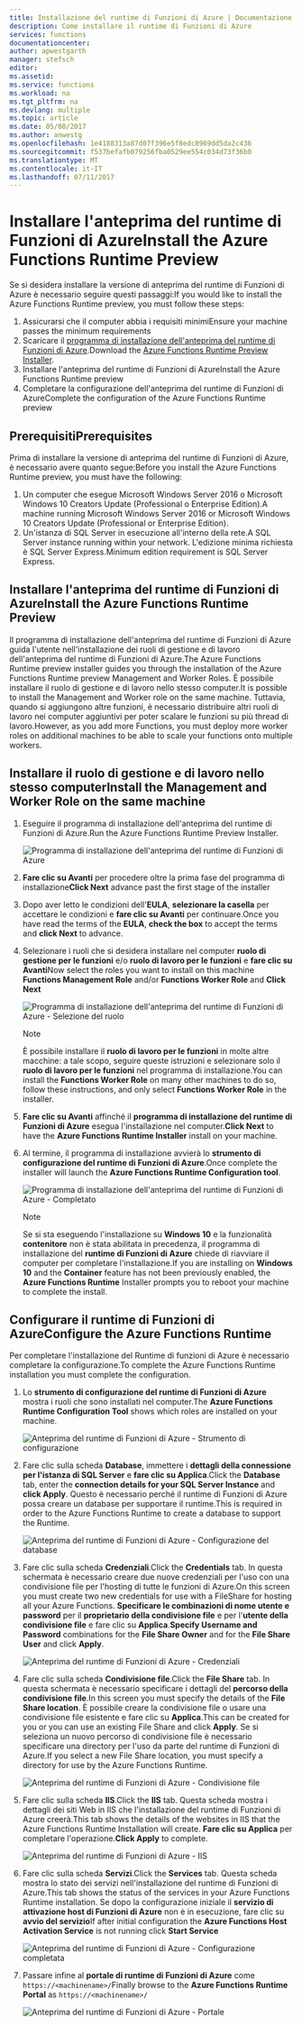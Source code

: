 ```yaml
---
title: Installazione del runtime di Funzioni di Azure | Documentazione Microsoft
description: Come installare il runtime di Funzioni di Azure
services: functions
documentationcenter: 
author: apwestgarth
manager: stefsch
editor: 
ms.assetid: 
ms.service: functions
ms.workload: na
ms.tgt_pltfrm: na
ms.devlang: multiple
ms.topic: article
ms.date: 05/08/2017
ms.author: anwestg
ms.openlocfilehash: 1e4188313a87d07f396e5f8edc8969dd5da2c436
ms.sourcegitcommit: f537befafb079256fba0529ee554c034d73f36b0
ms.translationtype: MT
ms.contentlocale: it-IT
ms.lasthandoff: 07/11/2017
---
```

# <a name="install-the-azure-functions-runtime-preview"></a><span data-ttu-id="b6c24-103">Installare l'anteprima del runtime di Funzioni di Azure</span><span class="sxs-lookup"><span data-stu-id="b6c24-103">Install the Azure Functions Runtime Preview</span></span>

<span data-ttu-id="b6c24-104">Se si desidera installare la versione di anteprima del runtime di Funzioni di Azure è necessario seguire questi passaggi:</span><span class="sxs-lookup"><span data-stu-id="b6c24-104">If you would like to install the Azure Functions Runtime preview, you must follow these steps:</span></span>

1. <span data-ttu-id="b6c24-105">Assicurarsi che il computer abbia i requisiti minimi</span><span class="sxs-lookup"><span data-stu-id="b6c24-105">Ensure your machine passes the minimum requirements</span></span>
1. <span data-ttu-id="b6c24-106">Scaricare il [programma di installazione dell'anteprima del runtime di Funzioni di Azure](https://aka.ms/azafr).</span><span class="sxs-lookup"><span data-stu-id="b6c24-106">Download the [Azure Functions Runtime Preview Installer](https://aka.ms/azafr).</span></span> 
1. <span data-ttu-id="b6c24-107">Installare l'anteprima del runtime di Funzioni di Azure</span><span class="sxs-lookup"><span data-stu-id="b6c24-107">Install the Azure Functions Runtime preview</span></span>
1. <span data-ttu-id="b6c24-108">Completare la configurazione dell'anteprima del runtime di Funzioni di Azure</span><span class="sxs-lookup"><span data-stu-id="b6c24-108">Complete the configuration of the Azure Functions Runtime preview</span></span>

## <a name="prerequisites"></a><span data-ttu-id="b6c24-109">Prerequisiti</span><span class="sxs-lookup"><span data-stu-id="b6c24-109">Prerequisites</span></span>

<span data-ttu-id="b6c24-110">Prima di installare la versione di anteprima del runtime di Funzioni di Azure, è necessario avere quanto segue:</span><span class="sxs-lookup"><span data-stu-id="b6c24-110">Before you install the Azure Functions Runtime preview, you must have the following:</span></span>

1. <span data-ttu-id="b6c24-111">Un computer che esegue Microsoft Windows Server 2016 o Microsoft Windows 10 Creators Update (Professional o Enterprise Edition).</span><span class="sxs-lookup"><span data-stu-id="b6c24-111">A machine running Microsoft Windows Server 2016 or Microsoft Windows 10 Creators Update (Professional or Enterprise Edition).</span></span>
1. <span data-ttu-id="b6c24-112">Un'istanza di SQL Server in esecuzione all'interno della rete.</span><span class="sxs-lookup"><span data-stu-id="b6c24-112">A SQL Server instance running within your network.</span></span>  <span data-ttu-id="b6c24-113">L'edizione minima richiesta è SQL Server Express.</span><span class="sxs-lookup"><span data-stu-id="b6c24-113">Minimum edition requirement is SQL Server Express.</span></span>

## <a name="install-the-azure-functions-runtime-preview"></a><span data-ttu-id="b6c24-114">Installare l'anteprima del runtime di Funzioni di Azure</span><span class="sxs-lookup"><span data-stu-id="b6c24-114">Install the Azure Functions Runtime Preview</span></span>

<span data-ttu-id="b6c24-115">Il programma di installazione dell'anteprima del runtime di Funzioni di Azure guida l'utente nell'installazione dei ruoli di gestione e di lavoro dell'anteprima del runtime di Funzioni di Azure.</span><span class="sxs-lookup"><span data-stu-id="b6c24-115">The Azure Functions Runtime preview installer guides you through the installation of the Azure Functions Runtime preview Management and Worker Roles.</span></span>  <span data-ttu-id="b6c24-116">È possibile installare il ruolo di gestione e di lavoro nello stesso computer.</span><span class="sxs-lookup"><span data-stu-id="b6c24-116">It is possible to install the Management and Worker role on the same machine.</span></span>  <span data-ttu-id="b6c24-117">Tuttavia, quando si aggiungono altre funzioni, è necessario distribuire altri ruoli di lavoro nei computer aggiuntivi per poter scalare le funzioni su più thread di lavoro.</span><span class="sxs-lookup"><span data-stu-id="b6c24-117">However, as you add more Functions, you must deploy more worker roles on additional machines to be able to scale your functions onto multiple workers.</span></span>

## <a name="install-the-management-and-worker-role-on-the-same-machine"></a><span data-ttu-id="b6c24-118">Installare il ruolo di gestione e di lavoro nello stesso computer</span><span class="sxs-lookup"><span data-stu-id="b6c24-118">Install the Management and Worker Role on the same machine</span></span>

1. <span data-ttu-id="b6c24-119">Eseguire il programma di installazione dell'anteprima del runtime di Funzioni di Azure.</span><span class="sxs-lookup"><span data-stu-id="b6c24-119">Run the Azure Functions Runtime Preview Installer.</span></span>

    ![Programma di installazione dell'anteprima del runtime di Funzioni di Azure][1]

1. <span data-ttu-id="b6c24-121">**Fare clic su Avanti** per procedere oltre la prima fase del programma di installazione</span><span class="sxs-lookup"><span data-stu-id="b6c24-121">**Click Next** advance past the first stage of the installer</span></span>
1. <span data-ttu-id="b6c24-122">Dopo aver letto le condizioni dell'**EULA**, **selezionare la casella** per accettare le condizioni e **fare clic su Avanti** per continuare.</span><span class="sxs-lookup"><span data-stu-id="b6c24-122">Once you have read the terms of the **EULA**, **check the box** to accept the terms and **click Next** to advance.</span></span>
1. <span data-ttu-id="b6c24-123">Selezionare i ruoli che si desidera installare nel computer **ruolo di gestione per le funzioni** e/o **ruolo di lavoro per le funzioni** e **fare clic su Avanti**</span><span class="sxs-lookup"><span data-stu-id="b6c24-123">Now select the roles you want to install on this machine **Functions Management Role** and/or **Functions Worker Role** and **Click Next**</span></span>

    ![Programma di installazione dell'anteprima del runtime di Funzioni di Azure - Selezione del ruolo][3]

    > [!NOTE]
    > <span data-ttu-id="b6c24-125">È possibile installare il **ruolo di lavoro per le funzioni** in molte altre macchine: a tale scopo, seguire queste istruzioni e selezionare solo il **ruolo di lavoro per le funzioni** nel programma di installazione.</span><span class="sxs-lookup"><span data-stu-id="b6c24-125">You can install the **Functions Worker Role** on many other machines to do so, follow these instructions, and only select **Functions Worker Role** in the installer.</span></span>

1. <span data-ttu-id="b6c24-126">**Fare clic su Avanti** affinché il **programma di installazione del runtime di Funzioni di Azure** esegua l'installazione nel computer.</span><span class="sxs-lookup"><span data-stu-id="b6c24-126">**Click Next** to have the **Azure Functions Runtime Installer** install on your machine.</span></span>
1. <span data-ttu-id="b6c24-127">Al termine, il programma di installazione avvierà lo **strumento di configurazione del runtime di Funzioni di Azure**.</span><span class="sxs-lookup"><span data-stu-id="b6c24-127">Once complete the installer will launch the **Azure Functions Runtime Configuration tool**.</span></span>

    ![Programma di installazione dell'anteprima del runtime di Funzioni di Azure - Completato][5]

    > [!NOTE]
    > <span data-ttu-id="b6c24-129">Se si sta eseguendo l'installazione su **Windows 10** e la funzionalità **contenitore** non è stata abilitata in precedenza, il programma di installazione del **runtime di Funzioni di Azure** chiede di riavviare il computer per completare l'installazione.</span><span class="sxs-lookup"><span data-stu-id="b6c24-129">If you are installing on **Windows 10** and the **Container** feature has not been previously enabled, the **Azure Functions Runtime** Installer prompts you to reboot your machine to complete the install.</span></span>

## <a name="configure-the-azure-functions-runtime"></a><span data-ttu-id="b6c24-130">Configurare il runtime di Funzioni di Azure</span><span class="sxs-lookup"><span data-stu-id="b6c24-130">Configure the Azure Functions Runtime</span></span>

<span data-ttu-id="b6c24-131">Per completare l'installazione del Runtime di funzioni di Azure è necessario completare la configurazione.</span><span class="sxs-lookup"><span data-stu-id="b6c24-131">To complete the Azure Functions Runtime installation you must complete the configuration.</span></span>

1. <span data-ttu-id="b6c24-132">Lo **strumento di configurazione del runtime di Funzioni di Azure** mostra i ruoli che sono installati nel computer.</span><span class="sxs-lookup"><span data-stu-id="b6c24-132">The **Azure Functions Runtime Configuration Tool** shows which roles are installed on your machine.</span></span>

    ![Anteprima del runtime di Funzioni di Azure - Strumento di configurazione][6]

1. <span data-ttu-id="b6c24-134">Fare clic sulla scheda **Database**, immettere i **dettagli della connessione per l'istanza di SQL Server** e **fare clic su Applica**.</span><span class="sxs-lookup"><span data-stu-id="b6c24-134">Click the **Database** tab, enter the **connection details for your SQL Server Instance** and **click Apply**.</span></span>  <span data-ttu-id="b6c24-135">Questo è necessario perché il runtime di Funzioni di Azure possa creare un database per supportare il runtime.</span><span class="sxs-lookup"><span data-stu-id="b6c24-135">This is required in order to the Azure Functions Runtime to create a database to support the Runtime.</span></span>
    
    ![Anteprima del runtime di Funzioni di Azure - Configurazione del database][7]

1. <span data-ttu-id="b6c24-137">Fare clic sulla scheda **Credenziali**.</span><span class="sxs-lookup"><span data-stu-id="b6c24-137">Click the **Credentials** tab.</span></span>  <span data-ttu-id="b6c24-138">In questa schermata è necessario creare due nuove credenziali per l'uso con una condivisione file per l'hosting di tutte le funzioni di Azure.</span><span class="sxs-lookup"><span data-stu-id="b6c24-138">On this screen you must create two new credentials for use with a FileShare for hosting all your Azure Functions.</span></span>  <span data-ttu-id="b6c24-139">**Specificare le combinazioni di nome utente e password** per il **proprietario della condivisione file** e per l'**utente della condivisione file** e fare clic su **Applica**.</span><span class="sxs-lookup"><span data-stu-id="b6c24-139">**Specify Username and Password** combinations for the **File Share Owner** and for the **File Share User** and click **Apply**.</span></span>

    ![Anteprima del runtime di Funzioni di Azure - Credenziali][8]

1. <span data-ttu-id="b6c24-141">Fare clic sulla scheda **Condivisione file**.</span><span class="sxs-lookup"><span data-stu-id="b6c24-141">Click the **File Share** tab.</span></span>  <span data-ttu-id="b6c24-142">In questa schermata è necessario specificare i dettagli del **percorso della condivisione file**.</span><span class="sxs-lookup"><span data-stu-id="b6c24-142">In this screen you must specify the details of the **File Share location**.</span></span>  <span data-ttu-id="b6c24-143">È possibile creare la condivisione file o usare una condivisione file esistente e fare clic su **Applica**.</span><span class="sxs-lookup"><span data-stu-id="b6c24-143">This can be created for you or you can use an existing File Share and click **Apply**.</span></span>  <span data-ttu-id="b6c24-144">Se si seleziona un nuovo percorso di condivisione file è necessario specificare una directory per l'uso da parte del runtime di Funzioni di Azure.</span><span class="sxs-lookup"><span data-stu-id="b6c24-144">If you select a new File Share location, you must specify a directory for use by the Azure Functions Runtime.</span></span>
    
    ![Anteprima del runtime di Funzioni di Azure - Condivisione file][9]

1. <span data-ttu-id="b6c24-146">Fare clic sulla scheda **IIS**.</span><span class="sxs-lookup"><span data-stu-id="b6c24-146">Click the **IIS** tab.</span></span>  <span data-ttu-id="b6c24-147">Questa scheda mostra i dettagli dei siti Web in IIS che l'installazione del runtime di Funzioni di Azure creerà.</span><span class="sxs-lookup"><span data-stu-id="b6c24-147">This tab shows the details of the websites in IIS that the Azure Functions Runtime Installation will create.</span></span>  <span data-ttu-id="b6c24-148">**Fare clic su Applica** per completare l'operazione.</span><span class="sxs-lookup"><span data-stu-id="b6c24-148">**Click Apply** to complete.</span></span>

    ![Anteprima del runtime di Funzioni di Azure - IIS][10]

1. <span data-ttu-id="b6c24-150">Fare clic sulla scheda **Servizi**.</span><span class="sxs-lookup"><span data-stu-id="b6c24-150">Click the **Services** tab.</span></span>  <span data-ttu-id="b6c24-151">Questa scheda mostra lo stato dei servizi nell'installazione del runtime di Funzioni di Azure.</span><span class="sxs-lookup"><span data-stu-id="b6c24-151">This tab shows the status of the services in your Azure Functions Runtime installation.</span></span>  <span data-ttu-id="b6c24-152">Se dopo la configurazione iniziale il **servizio di attivazione host di Funzioni di Azure** non è in esecuzione, fare clic su **avvio del servizio**</span><span class="sxs-lookup"><span data-stu-id="b6c24-152">If after initial configuration the **Azure Functions Host Activation Service** is not running click **Start Service**</span></span>

    ![Anteprima del runtime di Funzioni di Azure - Configurazione completata][11]

1. <span data-ttu-id="b6c24-154">Passare infine al **portale di runtime di Funzioni di Azure** come `https://<machinename>/`</span><span class="sxs-lookup"><span data-stu-id="b6c24-154">Finally browse to the **Azure Functions Runtime Portal** as `https://<machinename>/`</span></span>

    ![Anteprima del runtime di Funzioni di Azure - Portale][12]


<!--Image references-->
[1]: ./media/functions-runtime-install/AzureFunctionsRuntime_Installer1.png
[2]: ./media/functions-runtime-install/AzureFunctionsRuntime_Installer2-EULA.png
[3]: ./media/functions-runtime-install/AzureFunctionsRuntime_Installer3-ChooseRoles.png
[4]: ./media/functions-runtime-install/AzureFunctionsRuntime_Installer4-Install.png
[5]: ./media/functions-runtime-install/AzureFunctionsRuntime_Installer5-InstallComplete.png
[6]: ./media/functions-runtime-install/AzureFunctionsRuntime_Configuration1.png
[7]: ./media/functions-runtime-install/AzureFunctionsRuntime_Configuration2_SQL.png
[8]: ./media/functions-runtime-install/AzureFunctionsRuntime_Configuration3_Credentials.png
[9]: ./media/functions-runtime-install/AzureFunctionsRuntime_Configuration4_Fileshare.png
[10]: ./media/functions-runtime-install/AzureFunctionsRuntime_Configuration5_IIS.png
[11]: ./media/functions-runtime-install/AzureFunctionsRuntime_Configuration6_Services.png
[12]: ./media/functions-runtime-install/AzureFunctionsRuntime_Portal.png